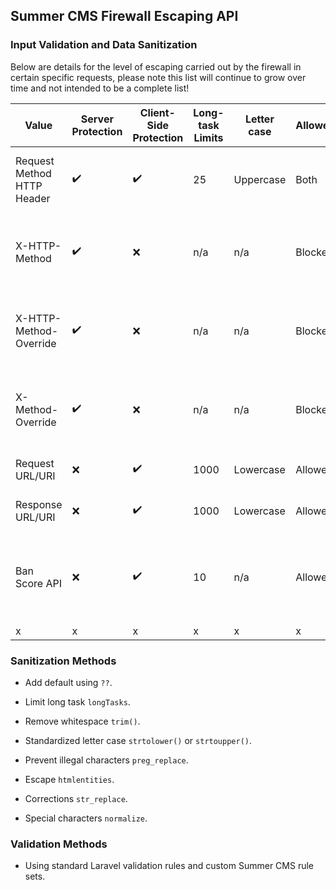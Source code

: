 ## Summer CMS Firewall Escaping API

### Input Validation and Data Sanitization

Below are details for the level of escaping carried out by the firewall in certain specific requests, please note this list will continue to grow over time and not intended to be a complete list!

Value | Server Protection | Client-Side Protection | Long-task Limits | Letter case | Allowed/Blocked | Notes
---|---|---|---|---|---|---
Request Method HTTP Header | ✔️ | ✔️ | 25 | Uppercase | Both | Server blocks bad verbs only.
X-HTTP-Method | ✔️ | ❌ | n/a | n/a | Blocked | Blocked by default, can turn on in settings.
X-HTTP-Method-Override | ✔️ | ❌ | n/a | n/a | Blocked | Blocked by default, can turn on in settings.
X-Method-Override | ✔️ | ❌ | n/a | n/a | Blocked | Blocked by default, can turn on in settings.
Request URL/URI | ❌ | ✔️ | 1000 | Lowercase | Allowed | Using Laravel API
Response URL/URI | ❌ | ✔️ | 1000 | Lowercase | Allowed | Using Laravel API
Ban Score API | ❌ | ✔️ | 10 | n/a | Allowed | Using numbers only and cleaned leaving database only.
x | x | x | x | x | x | x





### Sanitization Methods

- Add default using `??`.

- Limit long task `longTasks`.

- Remove whitespace `trim()`.

- Standardized letter case `strtolower()` or `strtoupper()`.

- Prevent illegal characters `preg_replace`.

- Escape `htmlentities`.

- Corrections `str_replace`.

- Special characters `normalize`.

### Validation Methods

- Using standard Laravel validation rules and custom Summer CMS rule sets.
